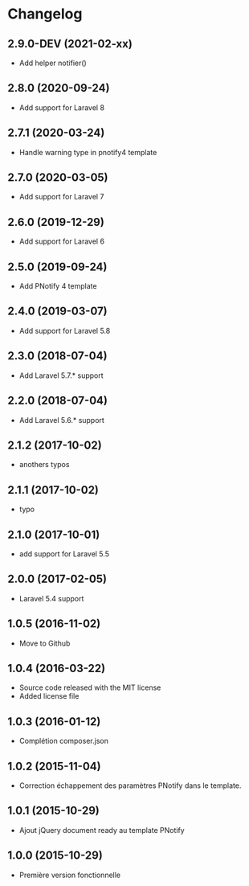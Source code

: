 Changelog
=========

2.9.0-DEV (2021-02-xx)
------------------

- Add helper notifier()

2.8.0 (2020-09-24)
------------------

- Add support for Laravel 8


2.7.1 (2020-03-24)
------------------

- Handle warning type in pnotify4 template


2.7.0 (2020-03-05)
------------------

- Add support for Laravel 7


2.6.0 (2019-12-29)
------------------

- Add support for Laravel 6


2.5.0 (2019-09-24)
------------------

- Add PNotify 4 template


2.4.0 (2019-03-07)
------------------

- Add support for Laravel 5.8


2.3.0 (2018-07-04)
------------------

- Add Laravel 5.7.* support


2.2.0 (2018-07-04)
------------------

- Add Laravel 5.6.* support


2.1.2 (2017-10-02)
------------------

- anothers typos


2.1.1 (2017-10-02)
------------------

- typo


2.1.0 (2017-10-01)
------------------

- add support for Laravel 5.5


2.0.0 (2017-02-05)
------------------

- Laravel 5.4 support


1.0.5 (2016-11-02)
------------------

- Move to Github


1.0.4 (2016-03-22)
------------------

- Source code released with the MIT license
- Added license file


1.0.3 (2016-01-12)
------------------

- Complétion composer.json


1.0.2 (2015-11-04)
------------------

- Correction échappement des paramètres PNotify dans le template.


1.0.1 (2015-10-29)
------------------

- Ajout jQuery document ready au template PNotify


1.0.0 (2015-10-29)
------------------

- Première version fonctionnelle
